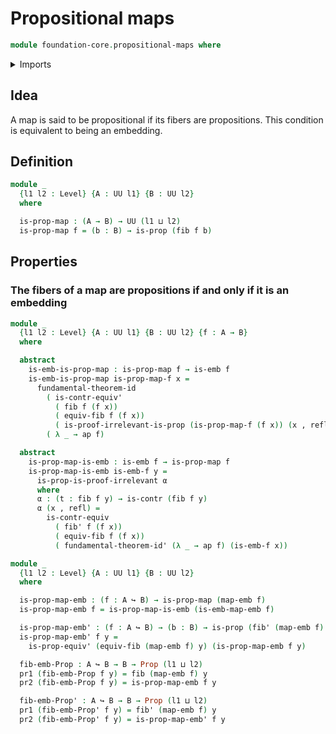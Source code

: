 # Propositional maps

```agda
module foundation-core.propositional-maps where
```

<details><summary>Imports</summary>

```agda
open import foundation.fundamental-theorem-of-identity-types

open import foundation-core.contractible-types
open import foundation-core.dependent-pair-types
open import foundation-core.embeddings
open import foundation-core.fibers-of-maps
open import foundation-core.identity-types
open import foundation-core.propositions
open import foundation-core.universe-levels
```

</details>

## Idea

A map is said to be propositional if its fibers are propositions. This condition
is equivalent to being an embedding.

## Definition

```agda
module _
  {l1 l2 : Level} {A : UU l1} {B : UU l2}
  where

  is-prop-map : (A → B) → UU (l1 ⊔ l2)
  is-prop-map f = (b : B) → is-prop (fib f b)
```

## Properties

### The fibers of a map are propositions if and only if it is an embedding

```agda
module _
  {l1 l2 : Level} {A : UU l1} {B : UU l2} {f : A → B}
  where

  abstract
    is-emb-is-prop-map : is-prop-map f → is-emb f
    is-emb-is-prop-map is-prop-map-f x =
      fundamental-theorem-id
        ( is-contr-equiv'
          ( fib f (f x))
          ( equiv-fib f (f x))
          ( is-proof-irrelevant-is-prop (is-prop-map-f (f x)) (x , refl)))
        ( λ _ → ap f)

  abstract
    is-prop-map-is-emb : is-emb f → is-prop-map f
    is-prop-map-is-emb is-emb-f y =
      is-prop-is-proof-irrelevant α
      where
      α : (t : fib f y) → is-contr (fib f y)
      α (x , refl) =
        is-contr-equiv
          ( fib' f (f x))
          ( equiv-fib f (f x))
          ( fundamental-theorem-id' (λ _ → ap f) (is-emb-f x))

module _
  {l1 l2 : Level} {A : UU l1} {B : UU l2}
  where

  is-prop-map-emb : (f : A ↪ B) → is-prop-map (map-emb f)
  is-prop-map-emb f = is-prop-map-is-emb (is-emb-map-emb f)

  is-prop-map-emb' : (f : A ↪ B) → (b : B) → is-prop (fib' (map-emb f) b)
  is-prop-map-emb' f y =
    is-prop-equiv' (equiv-fib (map-emb f) y) (is-prop-map-emb f y)

  fib-emb-Prop : A ↪ B → B → Prop (l1 ⊔ l2)
  pr1 (fib-emb-Prop f y) = fib (map-emb f) y
  pr2 (fib-emb-Prop f y) = is-prop-map-emb f y

  fib-emb-Prop' : A ↪ B → B → Prop (l1 ⊔ l2)
  pr1 (fib-emb-Prop' f y) = fib' (map-emb f) y
  pr2 (fib-emb-Prop' f y) = is-prop-map-emb' f y
```

